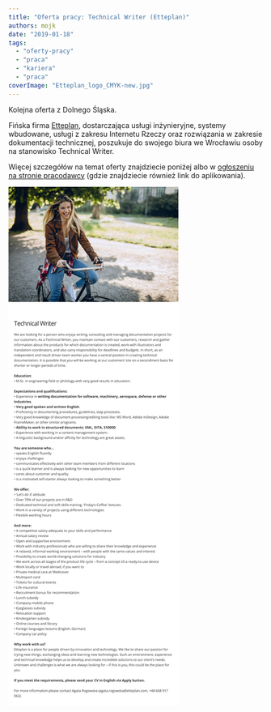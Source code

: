 ```yaml
---
title: "Oferta pracy: Technical Writer (Etteplan)"
authors: mojk
date: "2019-01-18"
tags:
  - "oferty-pracy"
  - "praca"
  - "kariera"
  - "praca"
coverImage: "Etteplan_logo_CMYK-new.jpg"
---
```


Kolejna oferta z Dolnego Śląska.

<!--truncate-->

Fińska firma [Etteplan](https://www.etteplan.com/pl), dostarczająca usługi
inżynieryjne, systemy wbudowane, usługi z zakresu Internetu Rzeczy oraz
rozwiązania w zakresie dokumentacji technicznej, poszukuje do swojego biura we
Wrocławiu osoby na stanowisko Technical Writer.

Więcej szczegółów na temat oferty znajdziecie poniżej albo
w [ogłoszeniu na stronie pracodawcy](https://candidate.hr-manager.net/ApplicationInit.aspx?cid=1522&ProjectId=146824&DepartmentId=18983&MediaId=5&SkipAdvertisement=False)
(gdzie znajdziecie również link do aplikowania).

[![](images/tech_writer_etteplan.png)](http://techwriter.pl/wp-content/uploads/2019/01/tech_writer_etteplan.png)
